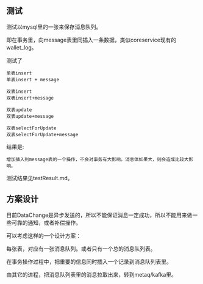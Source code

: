 

## 测试
测试以mysql里的一张来保存消息队列。

即在事务里，向message表里同插入一条数据，类似coreservice现有的wallet_log。

测试了
```
单表insert
单表insert + message

双表insert
双表insert+message

双表update
双表update+message

双表selectForUpdate
双表selectForUpdate+message
```

结果是:
```
增加插入到message表的一个操作，不会对事务有大影响。消息体如果大，则会造成比较大影响。
```

测试结果见testResult.md。

## 方案设计

目前DataChange是异步发送的，所以不能保证消息一定成功，所以不能用来做一些可靠的通知，或者补偿操作。

可以考虑这样的一个设计方案：

每张表，对应有一张消息队列。或者只有一个总的消息队列表。

在事务操作过程中，把重要的信息同时插入一个记录到消息队列表里。

由其它的进程，把消息队列表里的消息拉取出来，转到metaq/kafka里。


